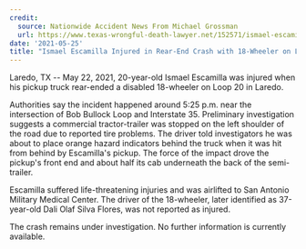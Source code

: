 ```yaml
---
credit:
  source: Nationwide Accident News From Michael Grossman
  url: https://www.texas-wrongful-death-lawyer.net/152571/ismael-escamilla-18w-accident-loop-20-laredo-tx.htm
date: '2021-05-25'
title: "Ismael Escamilla Injured in Rear-End Crash with 18-Wheeler on Loop 20 in Laredo, TX"
---
```

Laredo, TX -- May 22, 2021, 20-year-old Ismael Escamilla was injured when his pickup truck rear-ended a disabled 18-wheeler on Loop 20 in Laredo.

Authorities say the incident happened around 5:25 p.m. near the intersection of Bob Bullock Loop and Interstate 35. Preliminary investigation suggests a commercial tractor-trailer was stopped on the left shoulder of the road due to reported tire problems. The driver told investigators he was about to place orange hazard indicators behind the truck when it was hit from behind by Escamilla's pickup. The force of the impact drove the pickup's front end and about half its cab underneath the back of the semi-trailer.

Escamilla suffered life-threatening injuries and was airlifted to San Antonio Military Medical Center. The driver of the 18-wheeler, later identified as 37-year-old Dali Olaf Silva Flores, was not reported as injured.

The crash remains under investigation. No further information is currently available.
